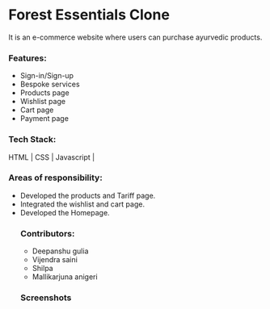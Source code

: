 <h1>Forest Essentials Clone</h1>
It is an e-commerce website where users can purchase ayurvedic products.
<h3>Features:</h3>
<ul>
<li>Sign-in/Sign-up</li>
<li>Bespoke services</li>
<li>Products page</li>
  <li>Wishlist page</li>
  <li>Cart page</li>
  <li>Payment page</li>
</ul>
<h3>Tech Stack:</h3>
HTML | CSS | Javascript | 

<h3>Areas of responsibility:</h3>
<ul>
<li>Developed the products and Tariff page. </li>
<li>Integrated the wishlist and cart page. </li>
<li>Developed the Homepage.</li>
 <h3>Contributors:</h3>
  <ul>
    <li>Deepanshu gulia</li>
    <li>Vijendra saini</li>
    <li>Shilpa</li>
    <li>Mallikarjuna anigeri</li>
  </ul>
 <h3>Screenshots</h3>
